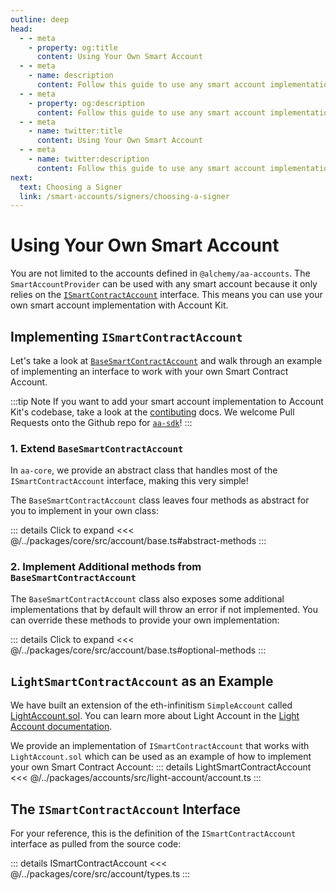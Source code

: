 ```yaml
---
outline: deep
head:
  - - meta
    - property: og:title
      content: Using Your Own Smart Account
  - - meta
    - name: description
      content: Follow this guide to use any smart account implementation you want with Account Kit, a vertically integrated stack for building apps that support ERC-4337.
  - - meta
    - property: og:description
      content: Follow this guide to use any smart account implementation you want with Account Kit, a vertically integrated stack for building apps that support ERC-4337.
  - - meta
    - name: twitter:title
      content: Using Your Own Smart Account
  - - meta
    - name: twitter:description
      content: Follow this guide to use any smart account implementation you want with Account Kit, a vertically integrated stack for building apps that support ERC-4337.
next:
  text: Choosing a Signer
  link: /smart-accounts/signers/choosing-a-signer
---
```


# Using Your Own Smart Account

You are not limited to the accounts defined in `@alchemy/aa-accounts`. The `SmartAccountProvider` can be used with any smart account because it only relies on the [`ISmartContractAccount`](https://github.com/alchemyplatform/aa-sdk/blob/main/packages/core/src/account/types.ts#L8) interface. This means you can use your own smart account implementation with Account Kit.

## Implementing `ISmartContractAccount`

Let's take a look at [`BaseSmartContractAccount`](https://github.com/alchemyplatform/aa-sdk/blob/main/packages/core/src/account/base.ts) and walk through an example of implementing an interface to work with your own Smart Contract Account.

:::tip Note
If you want to add your smart account implementation to Account Kit's codebase, take a look at the [contibuting](/smart-accounts/accounts/contributing) docs. We welcome Pull Requests onto the Github repo for [`aa-sdk`](https://github.com/alchemyplatform/aa-sdk)!
:::

### 1. Extend `BaseSmartContractAccount`

In `aa-core`, we provide an abstract class that handles most of the `ISmartContractAccount` interface, making this very simple!

The `BaseSmartContractAccount` class leaves four methods as abstract for you to implement in your own class:

::: details Click to expand
<<< @/../packages/core/src/account/base.ts#abstract-methods
:::

### 2. Implement Additional methods from `BaseSmartContractAccount`

The `BaseSmartContractAccount` class also exposes some additional implementations that by default will throw an error if not implemented. You can override these methods to provide your own implementation:

::: details Click to expand
<<< @/../packages/core/src/account/base.ts#optional-methods
:::

## `LightSmartContractAccount` as an Example

We have built an extension of the eth-infinitism `SimpleAccount` called [LightAccount.sol](https://github.com/alchemyplatform/light-account/blob/main/src/LightAccount.sol). You can learn more about Light Account in the [Light Account documentation](/smart-accounts/accounts/guides/light-account).

We provide an implementation of `ISmartContractAccount` that works with `LightAccount.sol` which can be used as an example of how to implement your own Smart Contract Account:
::: details LightSmartContractAccount
<<< @/../packages/accounts/src/light-account/account.ts
:::

## The `ISmartContractAccount` Interface

For your reference, this is the definition of the `ISmartContractAccount` interface as pulled from the source code:

::: details ISmartContractAccount
<<< @/../packages/core/src/account/types.ts
:::
